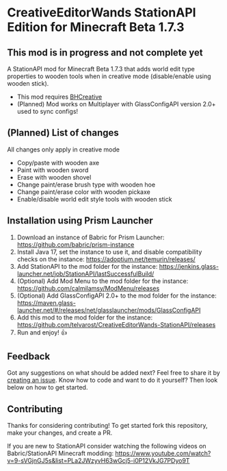 # CreativeEditorWands StationAPI Edition for Minecraft Beta 1.7.3

## This mod is in progress and not complete yet

A StationAPI mod for Minecraft Beta 1.7.3 that adds world edit type properties to wooden tools when in creative mode (disable/enable using wooden stick).
* This mod requires [BHCreative](https://modrinth.com/mod/bh-creative)
* (Planned) Mod works on Multiplayer with GlassConfigAPI version 2.0+ used to sync configs!

## (Planned) List of changes

All changes only apply in creative mode
* Copy/paste with wooden axe
* Paint with wooden sword
* Erase with wooden shovel
* Change paint/erase brush type with wooden hoe
* Change paint/erase color with wooden pickaxe
* Enable/disable world edit style tools with wooden stick

## Installation using Prism Launcher

1. Download an instance of Babric for Prism Launcher: https://github.com/babric/prism-instance
2. Install Java 17, set the instance to use it, and disable compatibility checks on the instance: https://adoptium.net/temurin/releases/
3. Add StationAPI to the mod folder for the instance: https://jenkins.glass-launcher.net/job/StationAPI/lastSuccessfulBuild/
4. (Optional) Add Mod Menu to the mod folder for the instance: https://github.com/calmilamsy/ModMenu/releases
5. (Optional) Add GlassConfigAPI 2.0+ to the mod folder for the instance: https://maven.glass-launcher.net/#/releases/net/glasslauncher/mods/GlassConfigAPI
6. Add this mod to the mod folder for the instance: https://github.com/telvarost/CreativeEditorWands-StationAPI/releases
7. Run and enjoy! 👍

## Feedback

Got any suggestions on what should be added next? Feel free to share it by [creating an issue](https://github.com/telvarost/CreativeEditorWands-StationAPI/issues/new). Know how to code and want to do it yourself? Then look below on how to get started.

## Contributing

Thanks for considering contributing! To get started fork this repository, make your changes, and create a PR. 

If you are new to StationAPI consider watching the following videos on Babric/StationAPI Minecraft modding: https://www.youtube.com/watch?v=9-sVGjnGJ5s&list=PLa2JWzyvH63wGcj5-i0P12VkJG7PDyo9T
